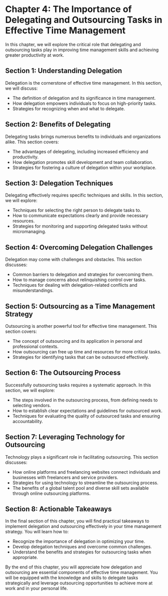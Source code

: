 Chapter 4: The Importance of Delegating and Outsourcing Tasks in Effective Time Management
==========================================================================================

In this chapter, we will explore the critical role that delegating and outsourcing tasks play in improving time management skills and achieving greater productivity at work.

Section 1: Understanding Delegation
-----------------------------------

Delegation is the cornerstone of effective time management. In this section, we will discuss:

* The definition of delegation and its significance in time management.
* How delegation empowers individuals to focus on high-priority tasks.
* Strategies for recognizing when and what to delegate.

Section 2: Benefits of Delegating
---------------------------------

Delegating tasks brings numerous benefits to individuals and organizations alike. This section covers:

* The advantages of delegating, including increased efficiency and productivity.
* How delegation promotes skill development and team collaboration.
* Strategies for fostering a culture of delegation within your workplace.

Section 3: Delegation Techniques
--------------------------------

Delegating effectively requires specific techniques and skills. In this section, we will explore:

* Techniques for selecting the right person to delegate tasks to.
* How to communicate expectations clearly and provide necessary resources.
* Strategies for monitoring and supporting delegated tasks without micromanaging.

Section 4: Overcoming Delegation Challenges
-------------------------------------------

Delegation may come with challenges and obstacles. This section discusses:

* Common barriers to delegation and strategies for overcoming them.
* How to manage concerns about relinquishing control over tasks.
* Techniques for dealing with delegation-related conflicts and misunderstandings.

Section 5: Outsourcing as a Time Management Strategy
----------------------------------------------------

Outsourcing is another powerful tool for effective time management. This section covers:

* The concept of outsourcing and its application in personal and professional contexts.
* How outsourcing can free up time and resources for more critical tasks.
* Strategies for identifying tasks that can be outsourced effectively.

Section 6: The Outsourcing Process
----------------------------------

Successfully outsourcing tasks requires a systematic approach. In this section, we will explore:

* The steps involved in the outsourcing process, from defining needs to selecting vendors.
* How to establish clear expectations and guidelines for outsourced work.
* Techniques for evaluating the quality of outsourced tasks and ensuring accountability.

Section 7: Leveraging Technology for Outsourcing
------------------------------------------------

Technology plays a significant role in facilitating outsourcing. This section discusses:

* How online platforms and freelancing websites connect individuals and businesses with freelancers and service providers.
* Strategies for using technology to streamline the outsourcing process.
* The benefits of a global talent pool and diverse skill sets available through online outsourcing platforms.

Section 8: Actionable Takeaways
-------------------------------

In the final section of this chapter, you will find practical takeaways to implement delegation and outsourcing effectively in your time management strategy. You will learn how to:

* Recognize the importance of delegation in optimizing your time.
* Develop delegation techniques and overcome common challenges.
* Understand the benefits and strategies for outsourcing tasks when appropriate.

By the end of this chapter, you will appreciate how delegation and outsourcing are essential components of effective time management. You will be equipped with the knowledge and skills to delegate tasks strategically and leverage outsourcing opportunities to achieve more at work and in your personal life.
